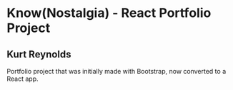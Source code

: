# Know(Nostalgia) - React Portfolio Project

## Kurt Reynolds

Portfolio project that was initially made with Bootstrap, now converted to a React app.
